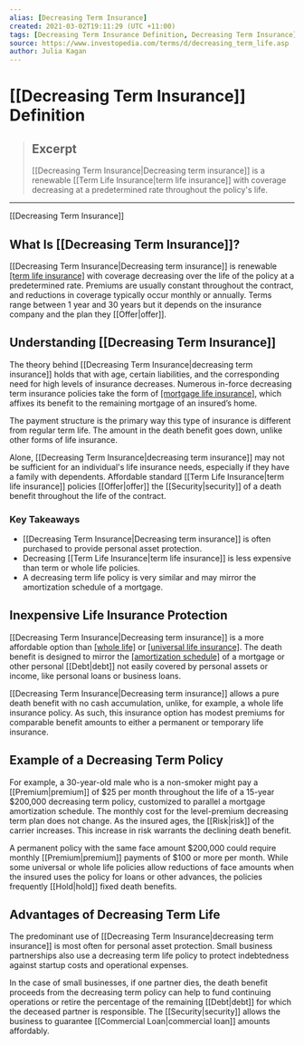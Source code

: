 ```yaml
---
alias: [Decreasing Term Insurance]
created: 2021-03-02T19:11:29 (UTC +11:00)
tags: [Decreasing Term Insurance Definition, Decreasing Term Insurance]
source: https://www.investopedia.com/terms/d/decreasing_term_life.asp
author: Julia Kagan
---
```


# [[Decreasing Term Insurance]] Definition

> ## Excerpt
> [[Decreasing Term Insurance|Decreasing term insurance]] is a renewable [[Term Life Insurance|term life insurance]] with coverage decreasing at a predetermined rate throughout the policy's life.

---

[[Decreasing Term Insurance]]
## What Is [[Decreasing Term Insurance]]?

[[Decreasing Term Insurance|Decreasing term insurance]] is renewable [[term life insurance]](https://www.investopedia.com/terms/t/termlife.asp) with coverage decreasing over the life of the policy at a predetermined rate. Premiums are usually constant throughout the contract, and reductions in coverage typically occur monthly or annually. Terms range between 1 year and 30 years but it depends on the insurance company and the plan they [[Offer|offer]].

## Understanding [[Decreasing Term Insurance]] 

The theory behind [[Decreasing Term Insurance|decreasing term insurance]] holds that with age, certain liabilities, and the corresponding need for high levels of insurance decreases. Numerous in-force decreasing term insurance policies take the form of [[mortgage life insurance]](https://www.investopedia.com/mortgage/insurance/mortgage-life-insurance/), which affixes its benefit to the remaining mortgage of an insured’s home.

The payment structure is the primary way this type of insurance is different from regular term life. The amount in the death benefit goes down, unlike other forms of life insurance.

Alone, [[Decreasing Term Insurance|decreasing term insurance]] may not be sufficient for an individual's life insurance needs, especially if they have a family with dependents. Affordable standard [[Term Life Insurance|term life insurance]] policies [[Offer|offer]] the [[Security|security]] of a death benefit throughout the life of the contract.

### Key Takeaways

-   [[Decreasing Term Insurance|Decreasing term insurance]] is often purchased to provide personal asset protection.
-   Decreasing [[Term Life Insurance|term life insurance]] is less expensive than term or whole life policies.
-   A decreasing term life policy is very similar and may mirror the amortization schedule of a mortgage. 

## Inexpensive Life Insurance Protection

[[Decreasing Term Insurance|Decreasing term insurance]] is a more affordable option than [[whole life]](https://www.investopedia.com/terms/w/wholelife.asp) or [[universal life insurance]](https://www.investopedia.com/terms/u/universallife.asp). The death benefit is designed to mirror the [[amortization schedule]](https://www.investopedia.com/terms/a/amortization_schedule.asp) of a mortgage or other personal [[Debt|debt]] not easily covered by personal assets or income, like personal loans or business loans.

[[Decreasing Term Insurance|Decreasing term insurance]] allows a pure death benefit with no cash accumulation, unlike, for example, a whole life insurance policy. As such, this insurance option has modest premiums for comparable benefit amounts to either a permanent or temporary life insurance.

## Example of a Decreasing Term Policy

For example, a 30-year-old male who is a non-smoker might pay a [[Premium|premium]] of $25 per month throughout the life of a 15-year $200,000 decreasing term policy, customized to parallel a mortgage amortization schedule. The monthly cost for the level-premium decreasing term plan does not change. As the insured ages, the [[Risk|risk]] of the carrier increases. This increase in risk warrants the declining death benefit. 

A permanent policy with the same face amount $200,000 could require monthly [[Premium|premium]] payments of $100 or more per month. While some universal or whole life policies allow reductions of face amounts when the insured uses the policy for loans or other advances, the policies frequently [[Hold|hold]] fixed death benefits.

## Advantages of Decreasing Term Life

The predominant use of [[Decreasing Term Insurance|decreasing term insurance]] is most often for personal asset protection. Small business partnerships also use a decreasing term life policy to protect indebtedness against startup costs and operational expenses.

In the case of small businesses, if one partner dies, the death benefit proceeds from the decreasing term policy can help to fund continuing operations or retire the percentage of the remaining [[Debt|debt]] for which the deceased partner is responsible. The [[Security|security]] allows the business to guarantee [[Commercial Loan|commercial loan]] amounts affordably.
